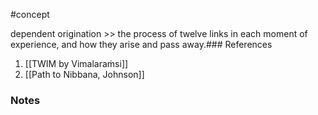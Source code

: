 #concept 

dependent origination >> the process of twelve links in each moment of experience, and how they arise and pass away.### References
1. [[TWIM by Vimalaraṁsi]]
2. [[Path to Nibbana, Johnson]]

### Notes




